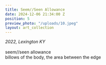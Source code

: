 ```yaml
---
title: Seem//Seen Allowance
date: 2024-12-06 21:34:00 Z
position: 5
preview_photo: "/uploads/10.jpeg"
layout: art_collection
---
```


*2022, Lexington KY* <br>
<br>
seem//seen allowance<br>
billows of the body, the area between the edge